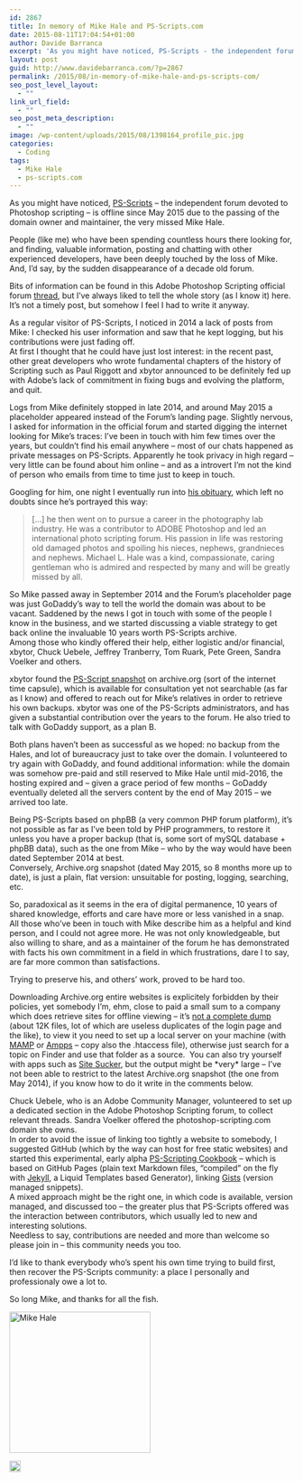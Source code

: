 ```yaml
---
id: 2867
title: In memory of Mike Hale and PS-Scripts.com
date: 2015-08-11T17:04:54+01:00
author: Davide Barranca
excerpt: 'As you might have noticed, PS-Scripts - the independent forum devoted to Photoshop scripting - is offline since May 2015 due to the passing of the domain owner and maintainer, the very missed Mike Hale.'
layout: post
guid: http://www.davidebarranca.com/?p=2867
permalink: /2015/08/in-memory-of-mike-hale-and-ps-scripts-com/
seo_post_level_layout:
  - ""
link_url_field:
  - ""
seo_post_meta_description:
  - ""
image: /wp-content/uploads/2015/08/1398164_profile_pic.jpg
categories:
  - Coding
tags:
  - Mike Hale
  - ps-scripts.com
---
```

<div class="pf-content">
  <p>
    As you might have noticed, <a href="http://www.ps-scripts.com" target="_blank">PS-Scripts</a> &#8211; the independent forum devoted to Photoshop scripting &#8211; is offline since May 2015 due to the passing of the domain owner and maintainer, the very missed Mike Hale.
  </p>
  
  <p>
    <!--more-->
  </p>
  
  <p>
    People (like me) who have been spending countless hours there looking for, and finding, valuable information, posting and chatting with other experienced developers, have been deeply touched by the loss of Mike. And, I&#8217;d say, by the sudden disappearance of a decade old forum.
  </p>
  
  <p>
    Bits of information can be found in this Adobe Photoshop Scripting official forum <a href="https://forums.adobe.com/thread/1847411" target="_blank">thread</a>, but I&#8217;ve always liked to tell the whole story (as I know it) here. It&#8217;s not a timely post, but somehow I feel I had to write it anyway.
  </p>
  
  <p>
    As a regular visitor of PS-Scripts, I noticed in 2014 a lack of posts from Mike: I checked his user information and saw that he kept logging, but his contributions were just fading off.<br /> At first I thought that he could have just lost interest: in the recent past, other great developers who wrote fundamental chapters of the history of Scripting such as Paul Riggott and xbytor announced to be definitely fed up with Adobe&#8217;s lack of commitment in fixing bugs and evolving the platform, and quit.
  </p>
  
  <p>
    Logs from Mike definitely stopped in late 2014, and around May 2015 a placeholder appeared instead of the Forum&#8217;s landing page. Slightly nervous, I asked for information in the official forum and started digging the internet looking for Mike&#8217;s traces: I&#8217;ve been in touch with him few times over the years, but couldn&#8217;t find his email anywhere &#8211; most of our chats happened as private messages on PS-Scripts. Apparently he took privacy in high regard &#8211; very little can be found about him online &#8211; and as a introvert I&#8217;m not the kind of person who emails from time to time just to keep in touch.
  </p>
  
  <p>
    Googling for him, one night I eventually run into <a href="http://www.charlestonfunerals.com/home/index.cfm/obituaries/view/fh_id/15235/id/3817879" target="_blank">his obituary</a>, which left no doubts since he&#8217;s portrayed this way:
  </p>
  
  <blockquote>
    <p>
      [&#8230;] he then went on to pursue a career in the photography lab industry. He was a contributor to ADOBE Photoshop and led an international photo scripting forum. His passion in life was restoring old damaged photos and spoiling his nieces, nephews, grandnieces and nephews. Michael L. Hale was a kind, compassionate, caring gentleman who is admired and respected by many and will be greatly missed by all.
    </p>
  </blockquote>
  
  <p>
    So Mike passed away in September 2014 and the Forum&#8217;s placeholder page was just GoDaddy&#8217;s way to tell the world the domain was about to be vacant. Saddened by the news I got in touch with some of the people I know in the business, and we started discussing a viable strategy to get back online the invaluable 10 years worth PS-Scripts archive.<br /> Among those who kindly offered their help, either logistic and/or financial, xbytor, Chuck Uebele, Jeffrey Tranberry, Tom Ruark, Pete Green, Sandra Voelker and others.
  </p>
  
  <p>
    xbytor found the <a href="http://web.archive.org/web/20150314191545/http://ps-scripts.com/">PS-Script snapshot</a> on archive.org (sort of the internet time capsule), which is available for consultation yet not searchable (as far as I know) and offered to reach out for Mike&#8217;s relatives in order to retrieve his own backups. xbytor was one of the PS-Scripts administrators, and has given a substantial contribution over the years to the forum. He also tried to talk with GoDaddy support, as a plan B.
  </p>
  
  <p>
    Both plans haven&#8217;t been as successful as we hoped: no backup from the Hales, and lot of bureaucracy just to take over the domain. I volunteered to try again with GoDaddy, and found additional information: while the domain was somehow pre-paid and still reserved to Mike Hale until mid-2016, the hosting expired and &#8211; given a grace period of few months &#8211; GoDaddy eventually deleted all the servers content by the end of May 2015 &#8211; we arrived too late.
  </p>
  
  <p>
    Being PS-Scripts based on phpBB (a very common PHP forum platform), it&#8217;s not possible as far as I&#8217;ve been told by PHP programmers, to restore it unless you have a proper backup (that is, some sort of mySQL database + phpBB data), such as the one from Mike &#8211; who by the way would have been dated September 2014 at best.<br /> Conversely, Archive.org snapshot (dated May 2015, so 8 months more up to date), is just a plain, flat version: unsuitable for posting, logging, searching, etc.
  </p>
  
  <p>
    So, paradoxical as it seems in the era of digital permanence, 10 years of shared knowledge, efforts and care have more or less vanished in a snap.<br /> All those who&#8217;ve been in touch with Mike describe him as a helpful and kind person, and I could not agree more. He was not only knowledgeable, but also willing to share, and as a maintainer of the forum he has demonstrated with facts his own commitment in a field in which frustrations, dare I to say, are far more common than satisfactions.
  </p>
  
  <p>
    Trying to preserve his, and others&#8217; work, proved to be hard too.
  </p>
  
  <p>
    Downloading Archive.org entire websites is explicitely forbidden by their policies, yet somebody I&#8217;m, ehm, close to paid a small sum to a company which does retrieve sites for offline viewing &#8211; it&#8217;s <a href="https://dl.dropboxusercontent.com/u/23243188/ps-scripts.zip" target="_blank">not a complete dump</a> (about 12K files, lot of which are useless duplicates of the login page and the like), to view it you need to set up a local server on your machine (with <a href="http://mamp.info" target="_blank">MAMP</a> or <a href="http://www.ampps.com" target="_blank">Ampps</a> &#8211; copy also the .htaccess file), otherwise just search for a topic on Finder and use that folder as a source.  You can also try yourself with apps such as <a href="http://ricks-apps.com/osx/sitesucker/index.html" target="_blank">Site Sucker</a>, but the output might be *very* large &#8211; I&#8217;ve not been able to restrict to the latest Archive.org snapshot (the one from May 2014), if you know how to do it write in the comments below.
  </p>
  
  <p>
    Chuck Uebele, who is an Adobe Community Manager, volunteered to set up a dedicated section in the Adobe Photoshop Scripting forum, to collect relevant threads. Sandra Voelker offered the photoshop-scripting.com domain she owns.<br /> In order to avoid the issue of linking too tightly a website to somebody, I suggested GitHub (which by the way can host for free static websites) and started this experimental, early alpha <a href="http://undavide.github.io/Photoshop-Scripting-Cookbook/" target="_blank">PS-Scripting Cookbook</a> &#8211; which is based on GitHub Pages (plain text Markdown files, &#8220;compiled&#8221; on the fly with <a href="http://www.jekyllrb.com" target="_blank">Jekyll</a>, a Liquid Templates based Generator), linking <a href="http://www.labnol.org/internet/github-gist-tutorial/28499/" target="_blank">Gists</a> (version managed snippets).<br /> A mixed approach might be the right one, in which code is available, version managed, and discussed too &#8211; the greater plus that PS-Scripts offered was the interaction between contributors, which usually led to new and interesting solutions.<br /> Needless to say, contributions are needed and more than welcome so please join in &#8211; this community needs you too.
  </p>
  
  <p>
    I&#8217;d like to thank everybody who&#8217;s spent his own time trying to build first, then recover the PS-Scripts community: a place I personally and professionaly owe a lot to.
  </p>
  
  <p>
    So long Mike, and thanks for all the fish.
  </p>
  
  <p>
    <img class="alignleft size-full wp-image-2868" src="http://localhost:8888/wp-content/uploads/2015/08/1398164_profile_pic.jpg" alt="Mike Hale" width="250" height="250" srcset="http://localhost:8888/wp-content/uploads/2015/08/1398164_profile_pic.jpg 250w, http://localhost:8888/wp-content/uploads/2015/08/1398164_profile_pic-150x150.jpg 150w" sizes="(max-width: 250px) 100vw, 250px" />
  </p>
</div>

<!-- Share-Widget Button BEGIN --><a href="javascript:void(0);" myshare\_id="mys\_shareit" myshare\_url="http://localhost:8888/2015/08/in-memory-of-mike-hale-and-ps-scripts-com/" myshare\_title="In memory of Mike Hale and PS-Scripts.com" rel="nofollow" onclick=" return false;" style="text-decoration:none; color:#000000; font-size:11px; line-height:20px;"> 

<img src="http://localhost:8888/wp-content/plugins/share-widget/img/share-button-white-small.png" height="20" alt="Share" style="border:0" /> </a> <!-- Share-Widget Button END -->
